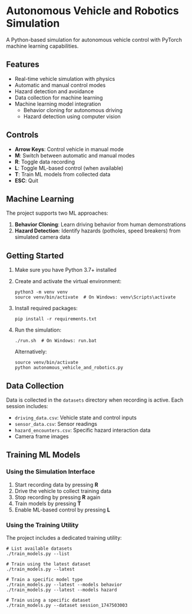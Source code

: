 # Autonomous Vehicle and Robotics Simulation

A Python-based simulation for autonomous vehicle control with PyTorch machine learning capabilities.

## Features

- Real-time vehicle simulation with physics
- Automatic and manual control modes
- Hazard detection and avoidance
- Data collection for machine learning
- Machine learning model integration
  - Behavior cloning for autonomous driving
  - Hazard detection using computer vision

## Controls

- **Arrow Keys**: Control vehicle in manual mode
- **M**: Switch between automatic and manual modes
- **R**: Toggle data recording
- **L**: Toggle ML-based control (when available)
- **T**: Train ML models from collected data
- **ESC**: Quit

## Machine Learning

The project supports two ML approaches:
1. **Behavior Cloning**: Learn driving behavior from human demonstrations
2. **Hazard Detection**: Identify hazards (potholes, speed breakers) from simulated camera data

## Getting Started

1. Make sure you have Python 3.7+ installed
2. Create and activate the virtual environment:
   ```
   python3 -m venv venv
   source venv/bin/activate  # On Windows: venv\Scripts\activate
   ```

3. Install required packages:
   ```
   pip install -r requirements.txt
   ```

4. Run the simulation:
   ```
   ./run.sh  # On Windows: run.bat
   ```
   
   Alternatively:
   ```
   source venv/bin/activate
   python autonomous_vehicle_and_robotics.py
   ```

## Data Collection

Data is collected in the `datasets` directory when recording is active. Each session includes:
- `driving_data.csv`: Vehicle state and control inputs
- `sensor_data.csv`: Sensor readings
- `hazard_encounters.csv`: Specific hazard interaction data
- Camera frame images

## Training ML Models

### Using the Simulation Interface
1. Start recording data by pressing **R**
2. Drive the vehicle to collect training data
3. Stop recording by pressing **R** again
4. Train models by pressing **T**
5. Enable ML-based control by pressing **L**

### Using the Training Utility
The project includes a dedicated training utility:

```
# List available datasets
./train_models.py --list

# Train using the latest dataset
./train_models.py --latest

# Train a specific model type
./train_models.py --latest --models behavior
./train_models.py --latest --models hazard

# Train using a specific dataset
./train_models.py --dataset session_1747503003
```